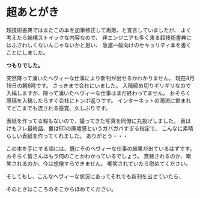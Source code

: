 # 超あとがき

超技術書典ではまたこの本を加筆修正して再販、と宣言していましたが、
よく考えたら結構ストイックな内容なので、
非エンジニアも多く来る超技術書典にはふさわしくないんじゃないかと思い、
急遽一般向けのセキュリティ本を書くことにしました。

**つもりでした。**

突然降って湧いたヘヴィーな仕事により新刊が出せるかわかりません。
現在4月19日の朝6時です。
さっきまで会社にいました。
入稿締め切りギリギリなので入稿しますが、降って湧いたヘヴィーな仕事はまだ終わってません。
おそらく原稿を入稿したらすぐ会社にトンボ返りです。
インターネットの濁流に飲まれてどこまでも流される感覚、久しぶりです。

表紙を作ってる暇もないので、撮ってきた写真を同僚に丸投げしました。
表はけもフレ最終話、裏はEDの廃墟感というガバガバすぎる指定で、
こんなに素晴らしい表紙を作ってくれました。
ありがとう・・・

この本を手にする頃には、既にそのヘヴィーな仕事の結果が出ているはずです。
おそらく皆さんはもう何のことかわかっているでしょう。
賞賛されるのか、嘲笑されるのか、今は想像すらできません。
嘲笑されていたら慰めてください。

そしてもし、こんなヘヴィーな状況にあってそれでも新刊を出せていたら、

そのときはこころのそこからほめてください。

